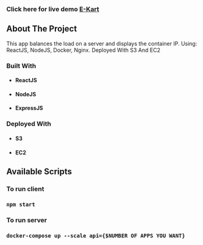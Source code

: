 ### Click here for live demo   <a href="http://justloadbalancer.s3-website-us-east-1.amazonaws.com/">E-Kart</a>

## About The Project

This app balances the load on a server and displays the container IP. Using: ReactJS, NodeJS, Docker, Nginx. Deployed With S3 And EC2

### Built With

- #### ReactJS
- #### NodeJS
- #### ExpressJS

### Deployed With

- #### S3
- #### EC2

## Available Scripts

### To run client

### `npm start`

### To run server

### `docker-compose up --scale api={$NUMBER OF APPS YOU WANT}`
